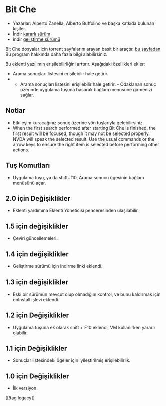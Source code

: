 # Bit Che #
*   Yazarlar: Alberto Zanella, Alberto Buffolino ve başka katkıda bulunan
    kişiler.
*   İndir [kararlı sürüm][1]
*   indir [geliştirme sürümü][3]

Bit Che dosyalar için torrent sayfalarını arayan basit bir araçtır.  [bu
sayfadan][2] Bu program hakkında daha fazla bilgi alabilirsiniz.

Bu eklenti yazılımın erişilebilirliğini arttırır. Aşağıdaki özellikleri
ekler:

*   Arama sonuçları listesini erişilebilir hale getirir.
*   - Arama sonuçları listesini erişilebilir hale getirir.  - Odaklanan
    sonuç üzerinde uygulama tuşuna basarak bağlam menüsüne girmenizi sağlar.


## Notlar ##
*   Etkileşim kuracağınız sonuç üzerine yön tuşlarıyla gelebilirsiniz.
*   When the first search performed after starting Bit Che is finished, the
    first result will be focused, though it may not be selected
    properly. NVDA will speak the selected result. Use the usual commands or
    the arrow keys to ensure the right item is selected before performing
    other actions.


## Tuş Komutları ##
*   Uygulama tuşu, ya da shift+f10, Arama sonucu ögesinin bağlam menüsünü
    açar.


## 2.0 için Değişiklikler ##
*   Eklenti yardımına Eklenti Yöneticisi penceresinden ulaşılabilir.

## 1.5 için değişiklikler ##
*   Çeviri güncellemeleri.

## 1.4 için değişiklikler ##
*   Geliştirme sürümü için indirme linki eklendi.

## 1.3 için değişiklikler ##
*   Eski bir sürümün mevcut olup olmadığını kontrol, ve bunu kaldırmak için
    onInstall işlevi eklendi.

## 1.2 için Değişiklikler ##
*   Uygulama tuşuna ek olarak shift + F10 eklendi, VM kullanırken yararlı
    olabilir.

## 1.1 için Değişiklikler ##
*   Sonuçlar listesindeki ögeler için iyileştirilmiş erişilebilirlik.

## 1.0 için Değişiklikler ##
*   İlk versiyon.

[[!tag legacy]]

[1]: https://addons.nvda-project.org/files/get.php?file=bc

[2]: https://www.convivea.com

[3]: https://addons.nvda-project.org/files/get.php?file=bc-dev
